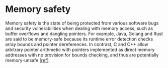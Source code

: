 # Memory safety

Memory safety is the state of being protected from various software bugs and
security vulnerabilities when dealing with memory access, such as buffer
overflows and dangling pointers. For example, Java, Golang and Rust are said
to be memory-safe because its runtime error detection checks array bounds and
pointer dereferences. In contrast, C and C++ allow arbitrary pointer arithmetic
with pointers implemented as direct memory addresses with no provision for
bounds checking, and thus are potentially memory-unsafe
[[ref]](https://en.wikipedia.org/wiki/Memory_safety).

